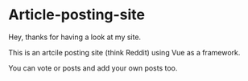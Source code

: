 # Article-posting-site

Hey, thanks for having a look at my site.

This is an artcile posting site (think Reddit) using Vue as a framework.

You can vote or posts and add your own posts too.
